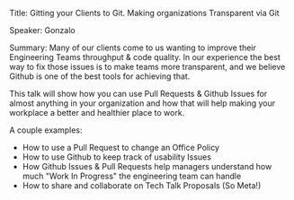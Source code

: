 Title: Gitting your Clients to Git. Making organizations Transparent via
Git

Speaker: Gonzalo

Summary: Many of our clients come to us wanting to improve their
Engineering Teams throughput & code quality. In our experience the best
way to fix those issues is to make teams more transparent, and we
believe Github is one of the best tools for achieving that.

This talk will show how you can use Pull Requests & Github Issues for almost
anything in your organization and how that will help making your
workplace a better and healthier place to work.

A couple examples:
* How to use a Pull Request to change an Office Policy
* How to use Github to keep track of usability Issues
* How Github Issues & Pull Requests help managers understand how much "Work In Progress"
  the engineering team can handle
* How to share and collaborate on Tech Talk Proposals (So Meta!)
